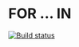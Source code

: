# FOR ... IN
[![Build status](https://ci.appveyor.com/api/projects/status/rpkfm6e3fmff5m35?svg=true)](https://ci.appveyor.com/project/Khavatary/object)